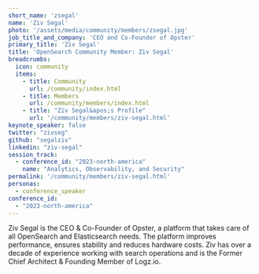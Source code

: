 ```yaml
---
short_name: 'zsegal'
name: 'Ziv Segal'
photo: '/assets/media/community/members/zsegal.jpg'
job_title_and_company: 'CEO and Co-Founder of Opster'
primary_title: 'Ziv Segal'
title: 'OpenSearch Community Member: Ziv Segal'
breadcrumbs:
  icon: community
  items:
    - title: Community
      url: /community/index.html
    - title: Members
      url: /community/members/index.html
    - title: "Ziv Segal&apos;s Profile"
      url: '/community/members/ziv-segal.html'
keynote_speaker: false
twitter: "zivseg"
github: "segalziv"
linkedin: "ziv-segal"
session_track: 
  - conference_id: "2023-north-america"
    name: "Analytics, Observability, and Security"
permalink: '/community/members/ziv-segal.html'
personas:
  - conference_speaker
conference_id:
  - "2023-north-america"
---
```


Ziv Segal is the CEO & Co-Founder of Opster, a platform that takes care of all OpenSearch and Elasticsearch needs. The platform improves performance, ensures stability and reduces hardware costs. Ziv has over a decade of experience working with search operations and is the Former Chief Architect & Founding Member of Logz.io.
